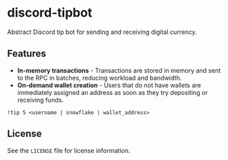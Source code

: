 # discord-tipbot

Abstract Discord tip bot for sending and receiving digital currency.

## Features

* **In-memory transactions** - Transactions are stored in memory and sent to the
  RPC in batches, reducing workload and bandwidth.
* **On-demand wallet creation** - Users that do not have wallets are immediately
  assigned an address as soon as they try depositing or receiving funds.

```
!tip 5 <username | snowflake | wallet_address>
```

## License

See the `LICENSE` file for license information.
